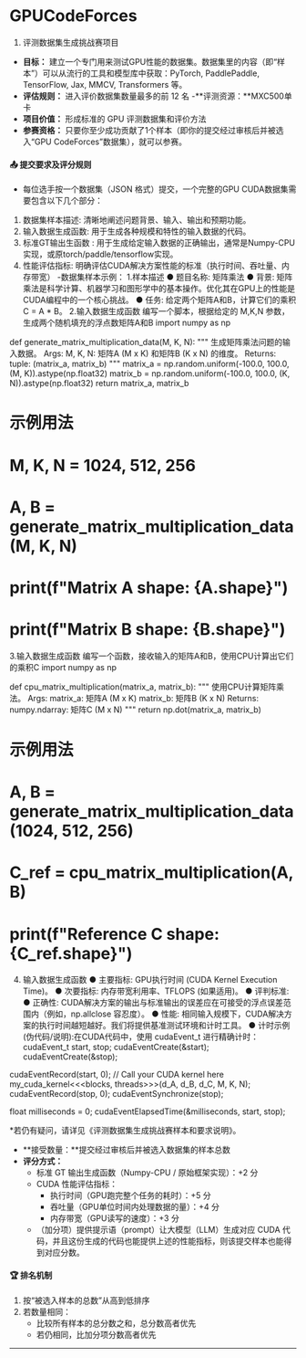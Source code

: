 # GPUCodeForces

1. 评测数据集生成挑战赛项目

- **目标：** 建立一个专门用来测试GPU性能的数据集。数据集里的内容（即“样本”）可以从流行的工具和模型库中获取：PyTorch, PaddlePaddle, TensorFlow, Jax, MMCV, Transformers 等。
- **评估规则：** 进入评价数据集数量最多的前 12 名
-**评测资源：**MXC500单卡
- **项目价值：** 形成标准的 GPU 评测数据集和评价方法
- **参赛资格：**
只要你至少成功贡献了1个样本（即你的提交经过审核后并被选入“GPU CodeForces”数据集），就可以参赛。

#### 📤 提交要求及评分规则

- 每位选手按一个数据集（JSON 格式）提交，一个完整的GPU CUDA数据集需要包含以下几个部分：
1. 数据集样本描述: 清晰地阐述问题背景、输入、输出和预期功能。
2. 输入数据生成函数: 用于生成各种规模和特性的输入数据的代码。
3. 标准GT输出生函数 : 用于生成给定输入数据的正确输出，通常是Numpy-CPU实现，或原torch/paddle/tensorflow实现。
4. 性能评估指标: 明确评估CUDA解决方案性能的标准（执行时间、吞吐量、内存带宽） 
-数据集样本示例：
1.样本描述 
● 题目名称: 矩阵乘法
● 背景: 矩阵乘法是科学计算、机器学习和图形学中的基本操作。优化其在GPU上的性能是CUDA编程中的一个核心挑战。
● 任务: 给定两个矩阵A和B，计算它们的乘积C = A * B。
2.输入数据生成函数
编写一个脚本，根据给定的 M,K,N 参数，生成两个随机填充的浮点数矩阵A和B
import numpy as np

def generate_matrix_multiplication_data(M, K, N):
    """
    生成矩阵乘法问题的输入数据。
    Args:
        M, K, N: 矩阵A (M x K) 和矩阵B (K x N) 的维度。
    Returns:
        tuple: (matrix_a, matrix_b)
    """
    matrix_a = np.random.uniform(-100.0, 100.0, (M, K)).astype(np.float32)
    matrix_b = np.random.uniform(-100.0, 100.0, (K, N)).astype(np.float32)
    return matrix_a, matrix_b

# 示例用法
# M, K, N = 1024, 512, 256
# A, B = generate_matrix_multiplication_data(M, K, N)
# print(f"Matrix A shape: {A.shape}")
# print(f"Matrix B shape: {B.shape}")

3.输入数据生成函数
编写一个函数，接收输入的矩阵A和B，使用CPU计算出它们的乘积C
import numpy as np

def cpu_matrix_multiplication(matrix_a, matrix_b):
    """
    使用CPU计算矩阵乘法。
    Args:
        matrix_a: 矩阵A (M x K)
        matrix_b: 矩阵B (K x N)
    Returns:
        numpy.ndarray: 矩阵C (M x N)
    """
    return np.dot(matrix_a, matrix_b)

# 示例用法
# A, B = generate_matrix_multiplication_data(1024, 512, 256)
# C_ref = cpu_matrix_multiplication(A, B)
# print(f"Reference C shape: {C_ref.shape}")

4. 输入数据生成函数
● 主要指标: GPU执行时间 (CUDA Kernel Execution Time)。
● 次要指标: 内存带宽利用率、TFLOPS (如果适用)。
● 评判标准:
● 正确性: CUDA解决方案的输出与标准输出的误差应在可接受的浮点误差范围内（例如，np.allclose 容忍度）。
● 性能: 相同输入规模下，CUDA解决方案的执行时间越短越好。我们将提供基准测试环境和计时工具。
● 计时示例 (伪代码/说明):在CUDA代码中，使用 cudaEvent_t 进行精确计时：
cudaEvent_t start, stop;
cudaEventCreate(&start);
cudaEventCreate(&stop);

cudaEventRecord(start, 0);
// Call your CUDA kernel here
my_cuda_kernel<<<blocks, threads>>>(d_A, d_B, d_C, M, K, N);
cudaEventRecord(stop, 0);
cudaEventSynchronize(stop);

float milliseconds = 0;
cudaEventElapsedTime(&milliseconds, start, stop);

*若仍有疑问，请详见《评测数据集生成挑战赛样本和要求说明》。
- **接受数量：**提交经过审核后并被选入数据集的样本总数
- **评分方式：**
  - 标准 GT 输出生成函数（Numpy-CPU / 原始框架实现）：+2 分
  - CUDA 性能评估指标：
    - 执行时间（GPU跑完整个任务的耗时）：+5 分
    - 吞吐量（GPU单位时间内处理数据的量）：+4 分
    - 内存带宽（GPU读写的速度）：+3 分
  - （加分项）提供提示语（prompt）让大模型（LLM）生成对应 CUDA 代码，并且这份生成的代码也能提供上述的性能指标，则该提交样本也能得到对应分数。

#### 🏆 排名机制

1. 按“被选入样本的总数”从高到低排序
2. 若数量相同：
   - 比较所有样本的总分数之和，总分数高者优先
   - 若仍相同，比加分项分数高者优先

---